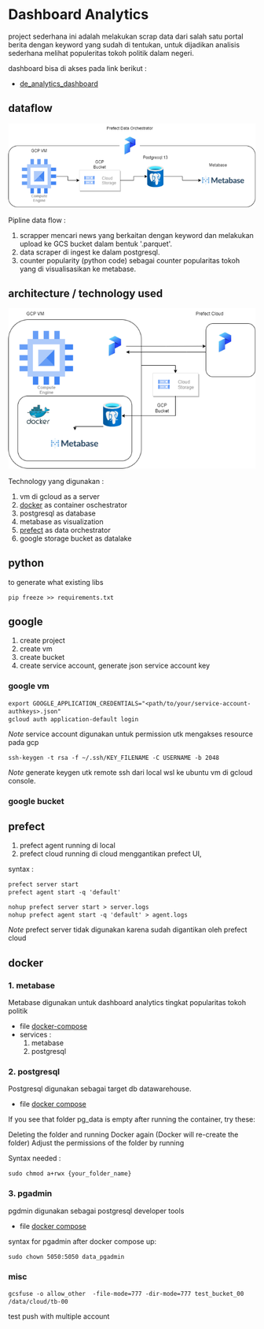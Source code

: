 # Dashboard Analytics

project sederhana ini adalah melakukan scrap data dari salah satu portal berita 
dengan keyword yang sudah di tentukan, untuk dijadikan analisis sederhana melihat
populeritas tokoh politik dalam negeri. 

dashboard bisa di akses pada link berikut :
- [de_analytics_dashboard](http://35.223.23.31:3000/public/dashboard/53ca46a7-2745-406e-ac8e-482846b61675)

## dataflow

![df](pict/dateng_proj-Dataflow.drawio.png)

Pipline data flow : 
1. scrapper mencari news yang berkaitan dengan keyword dan melakukan upload ke GCS bucket dalam bentuk '.parquet'.
2. data scraper di ingest ke dalam postgresql.
3. counter popularity (python code) sebagai counter popularitas tokoh yang di visualisasikan ke metabase.

## architecture / technology used

![df](pict/dateng_proj-architecture.drawio1.png)

Technology yang digunakan :
1. vm di gcloud as a server
2. [docker](https://www.docker.com/) as container oschestrator
3. postgresql as database
4. metabase as visualization
5. [prefect](https://prefect.io/) as data orchestrator
6. google storage bucket as datalake

## python

to generate what existing libs

```
pip freeze >> requirements.txt
```

## google 

1. create project 
2. create vm
3. create bucket
4. create service account, generate json service account key

### google vm

```
export GOOGLE_APPLICATION_CREDENTIALS="<path/to/your/service-account-authkeys>.json"
gcloud auth application-default login
```
*Note* service account digunakan untuk permission utk mengakses resource pada gcp 

```
ssh-keygen -t rsa -f ~/.ssh/KEY_FILENAME -C USERNAME -b 2048
```

*Note* generate keygen utk remote ssh dari local wsl ke ubuntu vm di gcloud console. 

### google bucket


## prefect 

1. prefect agent running di local
2. prefect cloud running di cloud menggantikan prefect UI, 

syntax :

```
prefect server start
prefect agent start -q 'default'
```

```
nohup prefect server start > server.logs
nohup prefect agent start -q 'default' > agent.logs

```
*Note* prefect server tidak digunakan karena sudah digantikan oleh prefect cloud

## docker 


### 1. metabase

Metabase digunakan untuk dashboard analytics tingkat popularitas tokoh politik
- file [docker-compose](metabase/docker-compose.yml)
- services :
    1. metabase
    2. postgresql

### 2. postgresql

Postgresql digunakan sebagai target db datawarehouse.

- file [docker compose](/container/docker-compose.yml)


If you see that folder pg_data is empty after running the container, try these:

Deleting the folder and running Docker again (Docker will re-create the folder)
Adjust the permissions of the folder by running 

Syntax needed : 

```
sudo chmod a+rwx {your_folder_name}
```

### 3. pgadmin

pgdmin digunakan sebagai postgresql developer tools

- file [docker compose](/container/docker-compose.yml)

syntax for pgadmin after docker compose up:

```
sudo chown 5050:5050 data_pgadmin
```

### misc


```
gcsfuse -o allow_other  -file-mode=777 -dir-mode=777 test_bucket_00 /data/cloud/tb-00
```

test push with multiple account